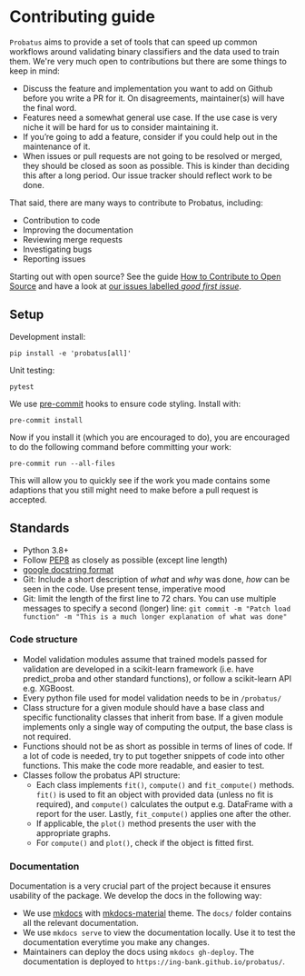 # Contributing guide

`Probatus` aims to provide a set of tools that can speed up common workflows around validating binary classifiers and the data used to train them.
We're very much open to contributions but there are some things to keep in mind:

- Discuss the feature and implementation you want to add on Github before you write a PR for it. On disagreements, maintainer(s) will have the final word.
- Features need a somewhat general use case. If the use case is very niche it will be hard for us to consider maintaining it.
- If you’re going to add a feature, consider if you could help out in the maintenance of it.
- When issues or pull requests are not going to be resolved or merged, they should be closed as soon as possible. This is kinder than deciding this after a long period. Our issue tracker should reflect work to be done.

That said, there are many ways to contribute to Probatus, including:

- Contribution to code
- Improving the documentation
- Reviewing merge requests
- Investigating bugs
- Reporting issues

Starting out with open source? See the guide [How to Contribute to Open Source](https://opensource.guide/how-to-contribute/) and have a look at [our issues labelled *good first issue*](https://github.com/ing-bank/probatus/issues?q=is%3Aissue+is%3Aopen+label%3A%22good+first+issue%22).

## Setup

Development install:

```shell
pip install -e 'probatus[all]'
```

Unit testing:

```shell
pytest
```

We use [pre-commit](https://pre-commit.com/) hooks to ensure code styling. Install with:

```shell
pre-commit install
```

Now if you install it (which you are encouraged to do), you are encouraged to do the following command before committing your work:

```shell
pre-commit run --all-files
```

This will allow you to quickly see if the work you made contains some adaptions that you still might need to make before a pull request is accepted.

## Standards

- Python 3.8+
- Follow [PEP8](http://pep8.org/) as closely as possible (except line length)
- [google docstring format](https://sphinxcontrib-napoleon.readthedocs.io/en/latest/)
- Git: Include a short description of *what* and *why* was done, *how* can be seen in the code. Use present tense, imperative mood
- Git: limit the length of the first line to 72 chars. You can use multiple messages to specify a second (longer) line: `git commit -m "Patch load function" -m "This is a much longer explanation of what was done"`


### Code structure

* Model validation modules assume that trained models passed for validation are developed in a scikit-learn framework (i.e. have predict_proba and other standard functions), or follow a scikit-learn API e.g. XGBoost.
* Every python file used for model validation needs to be in `/probatus/`
* Class structure for a given module should have a base class and specific functionality classes that inherit from base. If a given module implements only a single way of computing the output, the base class is not required.
* Functions should not be as short as possible in terms of lines of code. If a lot of code is needed, try to put together snippets of code into other functions. This make the code more readable, and easier to test.
* Classes follow the probatus API structure:
    * Each class implements `fit()`, `compute()` and `fit_compute()` methods. `fit()` is used to fit an object with provided data (unless no fit is required), and `compute()` calculates the output e.g. DataFrame with a report for the user. Lastly, `fit_compute()` applies one after the other.
    * If applicable, the `plot()` method presents the user with the appropriate graphs.
    * For `compute()` and `plot()`, check if the object is fitted first.


### Documentation

Documentation is a very crucial part of the project because it ensures usability of the package. We develop the docs in the following way:

* We use [mkdocs](https://www.mkdocs.org/) with [mkdocs-material](https://squidfunk.github.io/mkdocs-material/) theme. The `docs/` folder contains all the relevant documentation.
* We use `mkdocs serve` to view the documentation locally. Use it to test the documentation everytime you make any changes.
* Maintainers can deploy the docs using `mkdocs gh-deploy`. The documentation is deployed to `https://ing-bank.github.io/probatus/`.
